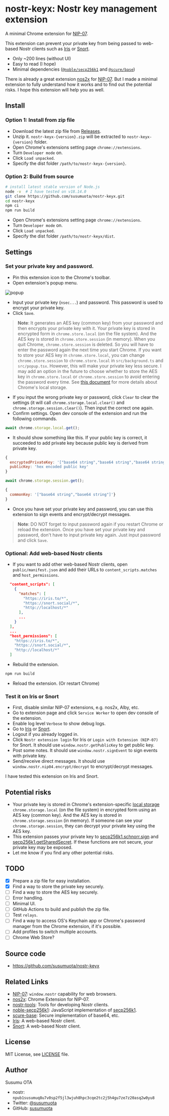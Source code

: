 # nostr-keyx: Nostr key management extension

A minimal Chrome extension for [NIP-07](https://github.com/nostr-protocol/nips/blob/master/07.md).

This extension can prevent your private key from being passed to web-based Nostr clients such as [Iris](https://iris.to/) or [Snort](https://snort.social/).

- Only ~200 lines (without UI)
- Easy to read (I hope)
- Minimal dependencies ([`@noble/secp256k1`](https://github.com/paulmillr/noble-secp256k1) and [`@scure/base`](https://github.com/paulmillr/scure-base))

There is already a great extension [nos2x](https://github.com/fiatjaf/nos2x) for [NIP-07](https://github.com/nostr-protocol/nips/blob/master/07.md). But I made a minimal extension to fully understand how it works and to find out the potential risks. I hope this extension will help you as well.

## Install

### Option 1: Install from zip file

- Download the latest zip file from [Releases](https://github.com/susumuota/nostr-keyx/releases).
- Unzip it. `nostr-keyx-{version}.zip` will be extracted to `nostr-keyx-{version}` folder.
- Open Chrome's extensions setting page `chrome://extensions`.
- Turn `Developer mode` on.
- Click `Load unpacked`.
- Specify the dist folder `/path/to/nostr-keyx-{version}`.

### Option 2: Build from source

```sh
# install latest stable version of Node.js
node -v  # I have tested on v18.14.0
git clone https://github.com/susumuota/nostr-keyx.git
cd nostr-keyx
npm ci
npm run build
```

- Open Chrome's extensions setting page `chrome://extensions`.
- Turn `Developer mode` on.
- Click `Load unpacked`.
- Specify the dist folder `/path/to/nostr-keyx/dist`.

## Settings

### Set your private key and password.

- Pin this extension icon to the Chrome's toolbar.
- Open extension's popup menu.

![popup](https://user-images.githubusercontent.com/1632335/218505769-b9611599-3f34-4264-9a1d-edc95991efde.png)

- Input your private key (`nsec...`) and password. This password is used to encrypt your private key.
- Click `Save`.

> **Note**: It generates an AES key (common key) from your password and then encrypts your private key with it. Your private key is stored in encrypted form in `chrome.store.local` (on the file system). And the AES key is stored in `chrome.store.session` (in memory). When you quit Chrome, `chrome.store.session` is deleted. So you will have to enter the password again the next time you start Chrome. If you want to store your AES key in `chrome.store.local`, you can change `chrome.store.session` to `chrome.store.local` in `src/background.ts` and `src/popup.tsx`. However, this will make your private key less secure. I may add an option in the future to choose whether to store the AES key in `chrome.store.local` or `chrome.store.session` to avoid entering the password every time. See [this document](https://developer.chrome.com/docs/extensions/reference/storage/#storage-areas) for more details about Chrome's local storage.

- If you input the wrong private key or password, click `Clear` to clear the settings (it will call `chrome.storage.local.clear()` and `chrome.storage.session.clear()`). Then input the correct one again.
- Confirm settings. Open dev console of the extension and run the following commands.

```javascript
await chrome.storage.local.get();
```

- It should show something like this. If your public key is correct, it succeeded to add private key because public key is derived from private key.

```javascript
{
  encryptedPrivateKey: '["base64 string","base64 string","base64 string"]',
  publicKey: 'hex encoded public key'
}
```

```javascript
await chrome.storage.session.get();
```

```javascript
{
  commonKey: '["base64 string","base64 string"]'}
}
```

- Once you have set your private key and password, you can use this extension to sign events and encrypt/decrypt messages.

> **Note**: DO NOT forget to input password again if you restart Chrome or reload the extension. Once you have set your private key and password, don't have to input private key again. Just input password and click `Save`.

### Optional: Add web-based Nostr clients

- If you want to add other web-based Nostr clients, open `public/manifest.json` and add their URLs to `content_scripts.matches` and `host_permissions`.

```json
  "content_scripts": [
    {
      "matches": [
        "https://iris.to/*",
        "https://snort.social/*",
        "http://localhost/*"
      ],
      ...
    }
  ],
  ...
  "host_permissions": [
    "https://iris.to/*",
    "https://snort.social/*",
    "http://localhost/*"
  ]
```

- Rebuild the extension.

```sh
npm run build
```

- Reload the extension. (Or restart Chrome)

### Test it on Iris or Snort

- First, disable similar NIP-07 extensions, e.g. nos2x, Alby, etc.
- Go to extension page and click `Service Worker` to open dev console of the extension.
- Enable log level `Verbose` to show debug logs.
- Go to [Iris](https://iris.to/) or [Snort](https://snort.social/).
- Logout if you already logged in.
- Click `Nostr extension login` for Iris or `Login with Extension (NIP-07)` for Snort. It should use `window.nostr.getPublicKey` to get public key.
- Post some notes. It should use `window.nostr.signEvent` to sign events with private key.
- Send/receive direct messages. It should use `window.nostr.nip04.encrypt/decrypt` to encrypt/decrypt messages.

I have tested this extension on Iris and Snort.

## Potential risks

- Your private key is stored in Chrome's extension-specific [local storage](https://developer.chrome.com/docs/extensions/reference/storage/#storage-areas) `chrome.storage.local` (on the file system) in encrypted form using an AES key (common key). And the AES key is stored in `chrome.storage.session` (in memory). If someone can see your `chrome.storage.session`, they can decrypt your private key using the AES key.
- This extension passes your private key to [secp256k1.schnorr.sign](https://github.com/paulmillr/noble-secp256k1#schnorrsignmessage-privatekey) and [secp256k1.getSharedSecret](https://github.com/paulmillr/noble-secp256k1#getsharedsecretprivatekeya-publickeyb). If these functions are not secure, your private key may be exposed.
- Let me know if you find any other potential risks.

## TODO

- [x] Prepare a zip file for easy installation.
- [x] Find a way to store the private key securely.
- [ ] Find a way to store the AES key securely.
- [ ] Error handling.
- [ ] Minimal UI.
- [ ] GitHub Actions to build and publish the zip file.
- [ ] Test `relays`.
- [ ] Find a way to access OS's Keychain app or Chrome's password manager from the Chrome extension, if it's possible.
- [ ] Add profiles to switch multiple accounts.
- [ ] Chrome Web Store?

## Source code

- https://github.com/susumuota/nostr-keyx

## Related Links

- [NIP-07](https://github.com/nostr-protocol/nips/blob/master/07.md): `window.nostr` capability for web browsers.
- [nos2x](https://github.com/fiatjaf/nos2x): Chrome Extension for NIP-07.
- [nostr-tools](https://github.com/nbd-wtf/nostr-tools): Tools for developing Nostr clients.
- [noble-secp256k1](https://github.com/paulmillr/noble-secp256k1): JavaScript implementation of [secp256k1](https://www.secg.org/sec2-v2.pdf).
- [scure-base](https://github.com/paulmillr/scure-base): Secure implementation of base64, etc.
- [Iris](https://iris.to/): A web-based Nostr client.
- [Snort](https://snort.social/): A web-based Nostr client.

## License

MIT License, see [LICENSE](LICENSE) file.

## Author

Susumu OTA

- nostr: `npub1susumuq8u7v0sp2f5jl3wjuh8hpc3cqe2tc2j5h4gu7ze7z20asq2w0yu8`
- Twitter: [@susumuota](https://twitter.com/susumuota)
- GitHub: [susumuota](https://github.com/susumuota)
